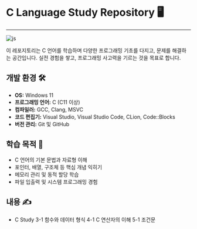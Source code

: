 # C Language Study Repository 🖥️
------------------------------------------------------------
![js](https://img.shields.io/badge/c-%2300599C.svg?style=for-the-badge&logo=c&logoColor=white)

이 레포지토리는 C 언어를 학습하며 다양한 프로그래밍 기초를 다지고, 문제를 해결하는 공간입니다. 실전 경험을 쌓고, 프로그래밍 사고력을 기르는 것을 목표로 합니다.

## 개발 환경 🛠️
- **OS:** Windows 11  
- **프로그래밍 언어:** C (C11 이상)  
- **컴파일러:** GCC, Clang, MSVC  
- **코드 편집기:** Visual Studio, Visual Studio Code, CLion, Code::Blocks  
- **버전 관리:** Git 및 GitHub  

## 학습 목적 🎯
- C 언어의 기본 문법과 자료형 이해  
- 포인터, 배열, 구조체 등 핵심 개념 익히기  
- 메모리 관리 및 동적 할당 학습  
- 파일 입출력 및 시스템 프로그래밍 경험  

## 내용 ✍️
* C Study
  3-1 함수와 데이터 형식
  4-1 C 연산자의 이해
  5-1 조건문
